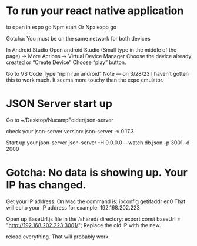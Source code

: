 # To run your react native application

to open in expo go
Npm start
Or
Npx expo go

Gotcha:
You must be on the same network for both devices

In Android Studio
Open android Studio
(Small type in the middle of the page) -> More Actions -> Virtual Device Manager
Choose the device already created or “Create Device”
Choose “play” button.

Go to VS Code
Type “npm run android”
Note — on 3/28/23 I haven’t gotten this to work much. It seems more touchy than the expo emulator.

# JSON Server start up

Go to
~/Desktop/NucampFolder/json-server

check your json-server version:
json-server -v
0.17.3

Start up your json-server
json-server -H 0.0.0.0 --watch db.json -p 3001 -d 2000

# Gotcha: No data is showing up. Your IP has changed.

Get your IP address. On Mac the command is:
ipconfig getifaddr en0
That will echo your IP address for example:
192.168.202.223

Open up BaseUrl.js file in the /shared/ directory:
export const baseUrl = "http://192.168.202.223:3001/";
Replace the old IP with the new.

reload everything. That will probably work.
